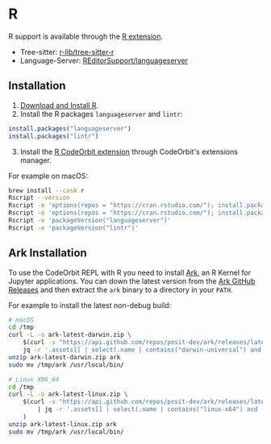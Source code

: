﻿# R

R support is available through the [R extension](https://github.com/ocsmit/CodeOrbit-r).

- Tree-sitter: [r-lib/tree-sitter-r](https://github.com/r-lib/tree-sitter-r)
- Language-Server: [REditorSupport/languageserver](https://github.com/REditorSupport/languageserver)

## Installation

1. [Download and Install R](https://cloud.r-project.org/).
2. Install the R packages `languageserver` and `lintr`:

```R
install.packages("languageserver")
install.packages("lintr")
```

3. Install the [R CodeOrbit extension](https://github.com/ocsmit/CodeOrbit-r) through CodeOrbit's extensions manager.

For example on macOS:

```sh
brew install --cask r
Rscript --version
Rscript -e 'options(repos = "https://cran.rstudio.com/"); install.packages("languageserver")'
Rscript -e 'options(repos = "https://cran.rstudio.com/"); install.packages("lintr")'
Rscript -e 'packageVersion("languageserver")'
Rscript -e 'packageVersion("lintr")'
```

## Ark Installation

To use the CodeOrbit REPL with R you need to install [Ark](https://github.com/posit-dev/ark), an R Kernel for Jupyter applications.
You can down the latest version from the [Ark GitHub Releases](https://github.com/posit-dev/ark/releases) and then extract the `ark` binary to a directory in your `PATH`.

For example to install the latest non-debug build:

```sh
# macOS
cd /tmp
curl -L -o ark-latest-darwin.zip \
    $(curl -s "https://api.github.com/repos/posit-dev/ark/releases/latest" | \
    jq -r '.assets[] | select(.name | contains("darwin-universal") and (contains("debug") | not)) | .browser_download_url')
unzip ark-latest-darwin.zip ark
sudo mv /tmp/ark /usr/local/bin/
```

```sh
# Linux X86_64
cd /tmp
curl -L -o ark-latest-linux.zip \
    $(curl -s "https://api.github.com/repos/posit-dev/ark/releases/latest" \
        | jq -r '.assets[] | select(.name | contains("linux-x64") and (contains("debug") | not)) | .browser_download_url'
    )
unzip ark-latest-linux.zip ark
sudo mv /tmp/ark /usr/local/bin/
```

<!--
TBD: R REPL Docs
-->
